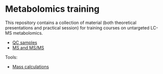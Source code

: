 # Metabolomics training

This repository contains a collection of material (both theoretical presentations and practical session) for training courses on untargeted LC-MS metabolomics.  
  
  - [QC samples](https://mar-garcia.github.io/training_metabolomics/QC_samples.html)  
  - [MS and MS/MS](https://mar-garcia.github.io/training_metabolomics/MS_MSMS.html)
  
Tools:
  
  - [Mass calculations](https://garciamar.shinyapps.io/formula_finder/)
